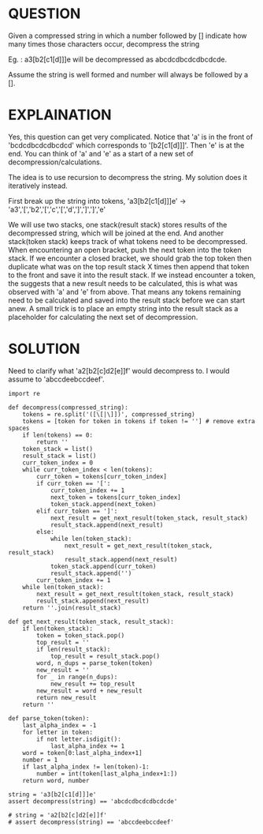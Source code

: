 # QUESTION
Given a compressed string in which a number followed by [] indicate how many times those characters occur, decompress the string

Eg. : a3[b2[c1[d]]]e will be decompressed as abcdcdbcdcdbcdcde.

Assume the string is well formed and number will always be followed by a [].

# EXPLAINATION
Yes, this question can get very complicated. Notice that 'a' is in the front of 'bcdcdbcdcdbcdcd' which corresponds to '[b2[c1[d]]]'. Then 'e' is at the end. You can think of 'a' and 'e' as a start of a new set of decompression/calculations.

The idea is to use recursion to decompress the string. My solution does it iteratively instead.

First break up the string into tokens, 'a3[b2[c1[d]]]e' -> 'a3','[','b2','[','c','[','d',']',']',']','e'

We will use two stacks, one stack(result stack) stores results of the decompressed string, which will be joined at the end. 
And another stack(token stack) keeps track of what tokens need to be decompressed. 
When encountering an open bracket, push the next token into the token stack. 
If we encounter a closed bracket, we should grab the top token then duplicate what was on the top result stack X times then append that token to the front and save it into the result stack. 
If we instead encounter a token, the suggests that a new result needs to be calculated, this is what was observed with 'a' and 'e' from above. That means any tokens remaining need to be calculated and saved into the result stack before we can start anew. A small trick is to place an empty string into the result stack as a placeholder for calculating the next set of decompression.

# SOLUTION
Need to clarify what 'a2[b2[c]d2[e]]f' would decompress to. I would assume to 'abccdeebccdeef'.
```
import re

def decompress(compressed_string):
    tokens = re.split('([\[|\]])', compressed_string)
    tokens = [token for token in tokens if token != ''] # remove extra spaces
    if len(tokens) == 0:
        return ''
    token_stack = list()
    result_stack = list()
    curr_token_index = 0
    while curr_token_index < len(tokens):
        curr_token = tokens[curr_token_index]
        if curr_token == '[':
            curr_token_index += 1
            next_token = tokens[curr_token_index]
            token_stack.append(next_token)
        elif curr_token == ']':
            next_result = get_next_result(token_stack, result_stack)
            result_stack.append(next_result)
        else:
            while len(token_stack):
                next_result = get_next_result(token_stack, result_stack)
                result_stack.append(next_result)
            token_stack.append(curr_token)
            result_stack.append('')
        curr_token_index += 1
    while len(token_stack):
        next_result = get_next_result(token_stack, result_stack)
        result_stack.append(next_result)
    return ''.join(result_stack)    

def get_next_result(token_stack, result_stack):
    if len(token_stack):
        token = token_stack.pop()
        top_result = ''
        if len(result_stack):
            top_result = result_stack.pop()
        word, n_dups = parse_token(token)
        new_result = ''
        for _ in range(n_dups):
            new_result += top_result
        new_result = word + new_result
        return new_result
    return ''

def parse_token(token):
    last_alpha_index = -1
    for letter in token:
        if not letter.isdigit():
            last_alpha_index += 1
    word = token[0:last_alpha_index+1]
    number = 1
    if last_alpha_index != len(token)-1:
        number = int(token[last_alpha_index+1:])
    return word, number

string = 'a3[b2[c1[d]]]e'
assert decompress(string) == 'abcdcdbcdcdbcdcde'

# string = 'a2[b2[c]d2[e]]f'
# assert decompress(string) == 'abccdeebccdeef'
```
